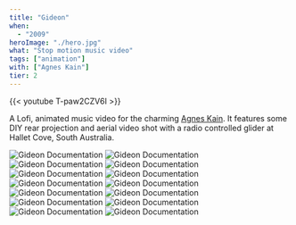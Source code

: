 ```yaml
---
title: "Gideon"
when: 
  - "2009"
heroImage: "./hero.jpg"
what: "Stop motion music video"
tags: ["animation"]
with: ["Agnes Kain"]
tier: 2
---
```


{{< youtube T-paw2CZV6I >}}

A Lofi, animated music video for the charming [Agnes Kain](http://agneskain.com/). It features some DIY rear projection and aerial video shot with a radio controlled glider at Hallet Cove, South Australia.

![Gideon Documentation](assets/agneskainshootscreen-full.jpg)
![Gideon Documentation](assets/birdman.jpg)
![Gideon Documentation](assets/birdwing.jpg)
![Gideon Documentation](assets/IMG_5268-full.jpg)
![Gideon Documentation](assets/mitchellflare-full.jpg)
![Gideon Documentation](assets/mitchellscreen1.jpg)
![Gideon Documentation](assets/P021009_16.22.jpg)
![Gideon Documentation](assets/projectionset01-full.jpg)
![Gideon Documentation](assets/projectionset02.jpg)
![Gideon Documentation](assets/set01.jpg)
![Gideon Documentation](assets/set02.jpg)
![Gideon Documentation](assets/set04.jpg)
![Gideon Documentation](assets/set05.jpg)
![Gideon Documentation](assets/set06.jpg)